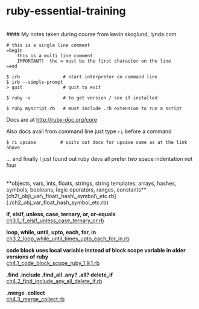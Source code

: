 # ruby-essential-training
<br/>
#### My notes taken during course from kevin skoglund, lynda.com

    # this is a single line comment
	=begin
		this is a multi line comment
		IMPORTANT!  the = must be the first character on the line
	=end

    $ irb                # start interpreter on command line
    $ irb --simple-prompt
    > quit               # quit to exit

    $ ruby -v            # to get version / see if installed

    $ ruby myscript.rb   # must include .rb extension to run a script

Docs are at <a href="http://ruby-doc.org/core" target="_blank">http://ruby-doc.org/core</a>

Also docs avail from command line just type `ri` before a command

    $ ri upcase			# spits out docs for upcase same as at the link above 

... and finally I just found out ruby devs all prefer _two_ space indentation not four

<br/>
**objects, vars, ints, floats, strings, string templates, arrays, hashes, symbols, booleans, logic operators, ranges, constants**<br/>
[ch2\_obj\_var\_float\_hash\_symbol\_etc.rb](./ch2_obj_var_float_hash_symbol_etc.rb)

**if, elsif, unless, case, ternary, or, or-equals**<br/>
[ch3.1\_if\_elsif\_unless\_case\_ternary\_or.rb](./ch3.1_if_elsif_unless_case_ternary_or.rb)

**loop, while, until, upto, each, for, in**<br/>
[ch3.2\_loop\_while\_until\_times\_upto\_each\_for\_in.rb](./ch3.2_loop_while_until_times_upto_each_for_in.rb)

**code block uses local variable instead of block scope variable in older versions of ruby**<br/>
[ch4.1\_code\_block\_scope\_ruby\_1.9.1.rb](./ch4.1_code_block_scope_ruby_1.9.1.rb)

**.find .include .find\_all .any? .all? delete\_if**<br/>
[ch4.2\_find\_include\_any\_all\_delete\_if.rb](./ch4.2_find_include_any_all_delete_if.rb)

**.merge .collect**<br/>
[ch4.3\_merge\_collect.rb](./ch4.3_merge_collect.rb)




